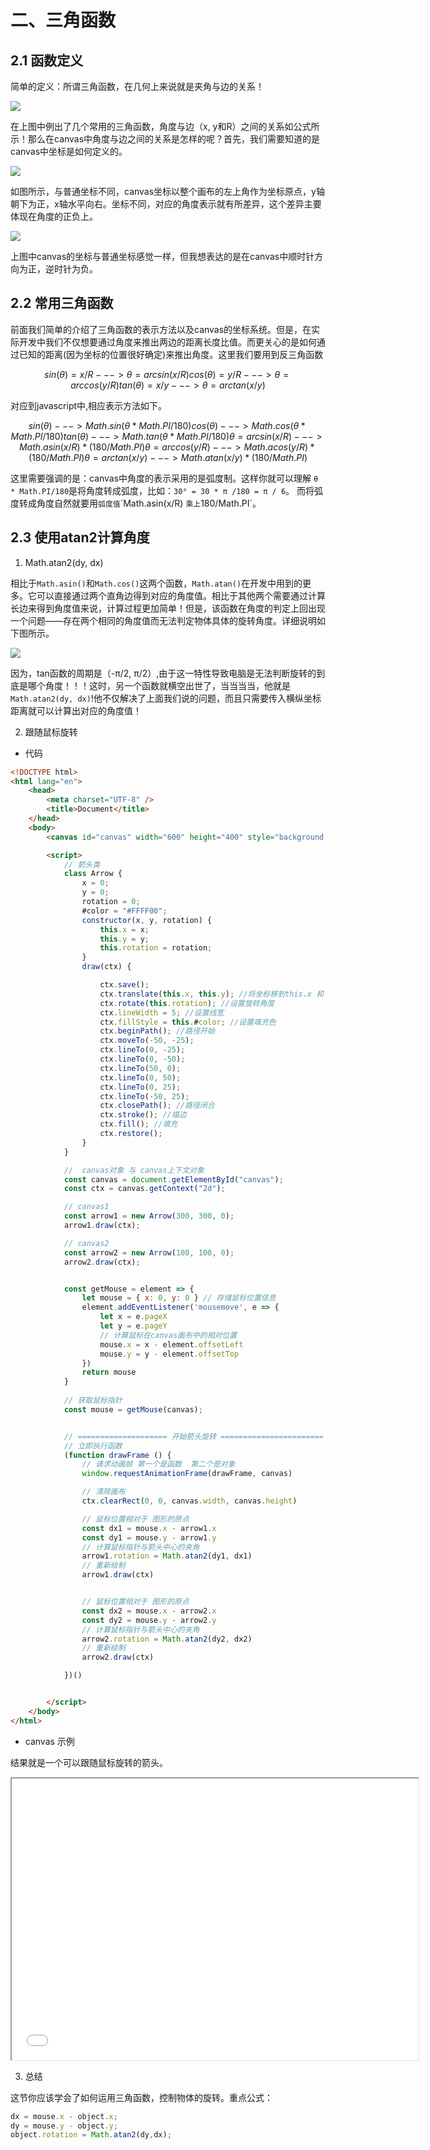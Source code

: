 # 二、三角函数


## 2.1 函数定义

简单的定义：所谓三角函数，在几何上来说就是夹角与边的关系！

![](/animation/canvas/senior/image/001.png)

在上图中例出了几个常用的三角函数，角度与边（x, y和R）之间的关系如公式所示！那么在canvas中角度与边之间的关系是怎样的呢？首先，我们需要知道的是canvas中坐标是如何定义的。

![](/animation/canvas/senior/image/002.png)

如图所示，与普通坐标不同，canvas坐标以整个画布的左上角作为坐标原点，y轴朝下为正，x轴水平向右。坐标不同，对应的角度表示就有所差异，这个差异主要体现在角度的正负上。

![](/animation/canvas/senior/image/003.png)

上图中canvas的坐标与普通坐标感觉一样，但我想表达的是在canvas中顺时针方向为正，逆时针为负。



## 2.2 常用三角函数

前面我们简单的介绍了三角函数的表示方法以及canvas的坐标系统。但是，在实际开发中我们不仅想要通过角度来推出两边的距离长度比值。而更关心的是如何通过已知的距离(因为坐标的位置很好确定)来推出角度。这里我们要用到反三角函数

```math
sin(θ)=x/R   --->  θ = arcsin(x/R)
cos(θ)=y/R   --->  θ = arccos(y/R)
tan(θ)=x/y   --->  θ = arctan(x/y)
```

对应到javascript中,相应表示方法如下。

```math
sin(θ)  --->  Math.sin( θ * Math.PI/180 )
cos(θ)  --->  Math.cos( θ * Math.PI/180 )
tan(θ)  --->  Math.tan( θ * Math.PI/180 )

θ = arcsin(x/R) ---> Math.asin(x/R)*(180/Math.PI)
θ = arccos(y/R) ---> Math.acos(y/R)*(180/Math.PI)
θ = arctan(x/y) ---> Math.atan(x/y)*(180/Math.PI)
```

这里需要强调的是：canvas中角度的表示采用的是弧度制。这样你就可以理解 `θ * Math.PI/180`是将角度转成弧度，比如：`30° = 30 * π /180 = π / 6`。 而将弧度转成角度自然就要用`弧度值`\`Math.asin(x/R) `乘上`180/Math.PI\`。


## 2.3 使用atan2计算角度

1. Math.atan2(dy, dx)

相比于`Math.asin()`和`Math.cos()`这两个函数，`Math.atan()`在开发中用到的更多。它可以直接通过两个直角边得到对应的角度值。相比于其他两个需要通过计算长边来得到角度值来说，计算过程更加简单！但是，该函数在角度的判定上回出现一个问题——存在两个相同的角度值而无法判定物体具体的旋转角度。详细说明如下图所示。

![](/animation/canvas/senior/image/004.png)

因为，tan函数的周期是（-π/2, π/2）,由于这一特性导致电脑是无法判断旋转的到底是哪个角度！！！这时，另一个函数就横空出世了，当当当当，他就是`Math.atan2(dy, dx)`!他不仅解决了上面我们说的问题，而且只需要传入横纵坐标距离就可以计算出对应的角度值！


2. 跟随鼠标旋转

- 代码

```html
<!DOCTYPE html>
<html lang="en">
    <head>
        <meta charset="UTF-8" />
        <title>Document</title>
    </head>
    <body>
        <canvas id="canvas" width="600" height="400" style="background: #ccc"> </canvas>

        <script>
            // 箭头类
            class Arrow {
                x = 0;
                y = 0;
                rotation = 0;
                #color = "#FFFF00";
                constructor(x, y, rotation) {
                    this.x = x;
                    this.y = y;
                    this.rotation = rotation;
                }
                draw(ctx) {

                    ctx.save();
                    ctx.translate(this.x, this.y); //将坐标移到this.x 和 this.y
                    ctx.rotate(this.rotation); //设置旋转角度
                    ctx.lineWidth = 5; //设置线宽
                    ctx.fillStyle = this.#color; //设置填充色
                    ctx.beginPath(); //路径开始
                    ctx.moveTo(-50, -25);
                    ctx.lineTo(0, -25);
                    ctx.lineTo(0, -50);
                    ctx.lineTo(50, 0);
                    ctx.lineTo(0, 50);
                    ctx.lineTo(0, 25);
                    ctx.lineTo(-50, 25);
                    ctx.closePath(); //路径闭合
                    ctx.stroke(); //描边
                    ctx.fill(); //填充
                    ctx.restore();
                }
            }

            //  canvas对象 与 canvas上下文对象
            const canvas = document.getElementById("canvas");
            const ctx = canvas.getContext("2d");

            // canvas1
            const arrow1 = new Arrow(300, 300, 0);
            arrow1.draw(ctx);

            // canvas2
            const arrow2 = new Arrow(100, 100, 0);
            arrow2.draw(ctx);


            const getMouse = element => {
                let mouse = { x: 0, y: 0 } // 存储鼠标位置信息
                element.addEventListener('mousemove', e => {
                    let x = e.pageX
                    let y = e.pageY
                    // 计算鼠标在canvas画布中的相对位置
                    mouse.x = x - element.offsetLeft
                    mouse.y = y - element.offsetTop
                })
                return mouse
            }
            
            // 获取鼠标指针
            const mouse = getMouse(canvas);


            // ==================== 开始箭头旋转 =======================
            // 立即执行函数
            (function drawFrame () {
                // 请求动画帧 第一个是函数  第二个是对象
                window.requestAnimationFrame(drawFrame, canvas)

                // 清除画布
                ctx.clearRect(0, 0, canvas.width, canvas.height)

                // 鼠标位置相对于 图形的原点
                const dx1 = mouse.x - arrow1.x
                const dy1 = mouse.y - arrow1.y
                // 计算鼠标指针与箭头中心的夹角
                arrow1.rotation = Math.atan2(dy1, dx1)
                // 重新绘制
                arrow1.draw(ctx)


                // 鼠标位置相对于 图形的原点
                const dx2 = mouse.x - arrow2.x
                const dy2 = mouse.y - arrow2.y
                // 计算鼠标指针与箭头中心的夹角
                arrow2.rotation = Math.atan2(dy2, dx2)
                // 重新绘制
                arrow2.draw(ctx)

            })()


        </script>
    </body>
</html>
```

- canvas 示例

结果就是一个可以跟随鼠标旋转的箭头。

<iframe src="/note-front/animation/canvas/senior/html/04.html" width="650" height="450"></iframe>


3. 总结

这节你应该学会了如何运用三角函数，控制物体的旋转。重点公式：

```js
dx = mouse.x - object.x;
dy = mouse.y - object.y;
object.rotation = Math.atan2(dy,dx);
```